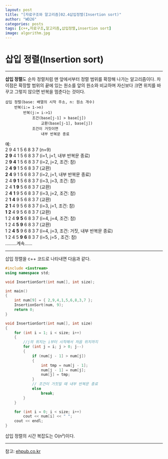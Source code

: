 ```yaml
---
layout: post
title: "[자료구조와 알고리즘]02.4삽입정렬(Insertion sort)"
author: "WD26"
categories: posts
tags: [c++,자료구조,알고리즘,삽입정렬,insertion sort]
image: algorithm.jpg
---
```


# 삽입 정렬(Insertion sort)

- - -
**삽입 정렬**도 순차 정렬처럼 맨 앞에서부터 정렬 범위를 확장해 나가는 알고리즘이다. 차이점은 확장할 범위의 끝에 있는 원소를 앞의 원소와 비교하며 자신보다 크면 위치를 바꾸고 그렇지 않으면 반복을 멈춘다는 것이다.  
```
삽입 정렬(base: 배열의 시작 주소, n: 원소 개수)
	반복(i:= 1->n)
		반복(j:= i->1)
			조건(base[j-1] > base[j])
				교환(base[j-1], base[j])
			조건이 거짓이면
				내부 반복문 종료
```

예:  
2 9 4 1 5 6 8 3 7 (n=9)  
**2** **9** 4 1 5 6 8 3 7 (i=1, j=1, 내부 반복문 종료)  
2 **9** **4** 1 5 6 8 3 7 (i=2, j=2, 조건: 참)  
2 **4** **9** 1 5 6 8 3 7 (교환)  
**2** **4** 9 1 5 6 8 3 7 (i=2, j=1, 내부 반복문 종료)  
2 4 **9** **1** 5 6 8 3 7 (i=3, j=3, 조건: 참)  
2 4 **1** **9** 5 6 8 3 7 (교환)  
2 **4** **1** 9 5 6 8 3 7 (i=3, j=2, 조건: 참)  
2 **1** **4** 9 5 6 8 3 7 (교환)  
**2** **1** 4 9 5 6 8 3 7 (i=3, j=1, 조건: 참)  
**1** **2** 4 9 5 6 8 3 7 (교환)  
1 2 4 **9** **5** 6 8 3 7 (i=4, j=4, 조건: 참)  
1 2 4 **5** **9** 6 8 3 7 (교환)  
1 2 **4** **5** 9 6 8 3 7 (i=4, j=3, 조건: 거짓, 내부 반복문 종료)  
1 2 4 5 **9** **6** 8 3 7 (i=5, j=5 , 조건: 참)  
.........계속......


- - -

삽입 정렬을 c++ 코드로 나타내면 다음과 같다.
```cpp
#include <iostream>
using namespace std;

void InsertionSort(int num[], int size);

int main()
{
	int num[9] = { 2,9,4,1,5,6,8,3,7 };
	InsertionSort(num, 9);
	return 0;
}

void InsertionSort(int num[], int size)
{
	for (int i = 1; i < size; i++)
	{
		//j의 위치는 i부터 시작해서 처음 위치까지
		for (int j = i; j > 0; j--)
		{
			if (num[j - 1] > num[j])
			{
				int tmp = num[j - 1];
				num[j - 1] = num[j];
				num[j] = tmp;
			}
			// 조건이 거짓일 때 내부 반복문 종료
			else
				break;
		}
	}

	for (int i = 0; i < size; i++)
		cout << num[i] << " ";
	cout << endl;
}
```

삽입 정렬의 시간 복잡도는 O(n²)이다.

- - -
참고: [ehpub.co.kr](http://ehpub.co.kr/2-4-%EC%82%BD%EC%9E%85-%EC%A0%95%EB%A0%ACinsertion-sort/)
